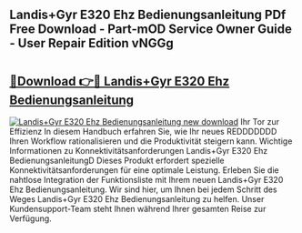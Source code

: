 ## Landis+Gyr E320 Ehz Bedienungsanleitung PDf Free Download - Part-mOD Service Owner Guide - User Repair Edition vNGGg

# <h2><a href="http://df632q.blite.top/?on=Landis%2bGyr+E320+Ehz+Bedienungsanleitung">🔗Download 👉🔴 Landis+Gyr E320 Ehz Bedienungsanleitung</a></h2>

[![Landis+Gyr E320 Ehz Bedienungsanleitung new download](https://i.imgur.com/lujVjoI.png)](http://df632q.blite.top/?on=Landis%2bGyr+E320+Ehz+Bedienungsanleitung)
Ihr Tor zur Effizienz In diesem Handbuch erfahren Sie, wie Ihr neues REDDDDDDD Ihren Workflow rationalisieren und die Produktivität steigern kann. Wichtige Informationen zu Konnektivitätsanforderungen Landis+Gyr E320 Ehz BedienungsanleitungD Dieses Produkt erfordert spezielle Konnektivitätsanforderungen für eine optimale Leistung. Erleben Sie die nahtlose Integration der Funktionsliste mit Ihrem neuen Landis+Gyr E320 Ehz Bedienungsanleitung. Wir sind hier, um Ihnen bei jedem Schritt des Weges Landis+Gyr E320 Ehz Bedienungsanleitung zu helfen. Unser Kundensupport-Team steht Ihnen während Ihrer gesamten Reise zur Verfügung.

